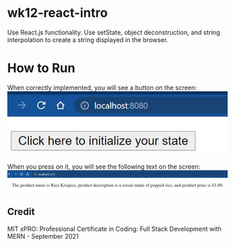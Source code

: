 # wk12-react-intro

Use React.js functionality.  Use setState, object deconstruction, and string interpolation to create a string displayed in the browser.

# How to Run

When correctly implemented, you will see a button on the screen:
<img src="img/a_button.jpg" alt="Button">

When you press on it, you will see the following text on the screen:
<img src="img/b_text.jpg" alt="Text">

## Credit

MIT xPRO: Professional Certificate in Coding: Full Stack Development with MERN - September 2021
